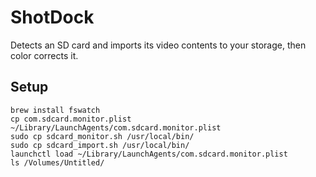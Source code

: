 # ShotDock

Detects an SD card and imports its video contents to your storage, then color corrects it.

## Setup

```
brew install fswatch
cp com.sdcard.monitor.plist ~/Library/LaunchAgents/com.sdcard.monitor.plist
sudo cp sdcard_monitor.sh /usr/local/bin/
sudo cp sdcard_import.sh /usr/local/bin/
launchctl load ~/Library/LaunchAgents/com.sdcard.monitor.plist
ls /Volumes/Untitled/
```
